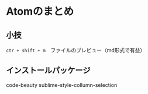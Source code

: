 # Atomのまとめ

## 小技
`ctr + shift + m`　ファイルのプレビュー（md形式で有益）

## インストールパッケージ
code-beauty
sublime-style-collumn-selection
